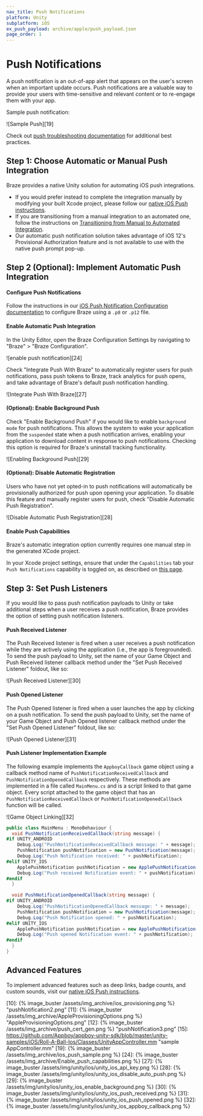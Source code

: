 ```yaml
---
nav_title: Push Notifications
platform: Unity
subplatform: iOS
ex_push_payload: archive/apple/push_payload.json
page_order: 1
---
```

# Push Notifications

A push notification is an out-of-app alert that appears on the user's screen when an important update occurs. Push notifications are a valuable way to provide your users with time-sensitive and relevant content or to re-engage them with your app.

Sample push notification:

![Sample Push][19]

Check out [push troubleshooting documentation]({{site.baseurl}}/developer_guide/platform_integration_guides/ios/push_notifications/troubleshooting/) for additional best practices.

## Step 1: Choose Automatic or Manual Push Integration

Braze provides a native Unity solution for automating iOS push integrations.

- If you would prefer instead to complete the integration manually by modifying your built Xcode project, please follow our [native iOS Push instructions][8].
- If you are transitioning from a manual integration to an automated one, follow the instructions on [Transitioning from Manual to Automated Integration][2].
- Our automatic push notification solution takes advantage of iOS 12's Provisional Authorization feature and is not available to use with the native push prompt pop-up.

## Step 2 (Optional): Implement Automatic Push Integration

#### Configure Push Notifications

Follow the instructions in our [iOS Push Notification Configuration documentation][8] to configure Braze using a `.p8` or `.p12` file.

#### Enable Automatic Push Integration

In the Unity Editor, open the Braze Configuration Settings by navigating to "Braze" > "Braze Configuration".

![enable push notification][24]

Check "Integrate Push With Braze" to automatically register users for push notifications, pass push tokens to Braze, track analytics for push opens, and take advantage of Braze's default push notification handling.

![Integrate Push With Braze][27]

#### (Optional): Enable Background Push

Check "Enable Background Push" if you would like to enable `background mode` for push notifications. This allows the system to wake your application from the `suspended` state when a push notification arrives, enabling your application to download content in response to push notifications. Checking this option is required for Braze's uninstall tracking functionality.

![Enabling Background Push][29]

#### (Optional): Disable Automatic Registration

Users who have not yet opted-in to push notifications will automatically be provisionally authorized for push upon opening your application. To disable this feature and manually register users for push, check "Disable Automatic Push Registration".

![Disable Automatic Push Registration][28]

#### Enable Push Capabilities

Braze's automatic integration option currently requires one manual step in the generated XCode project.

In your Xcode project settings, ensure that under the `Capabilities` tab your `Push Notifications` capability is toggled on, as described on [this page](https://developer.apple.com/documentation/xcode/adding_capabilities_to_your_app).


## Step 3: Set Push Listeners

If you would like to pass push notification payloads to Unity or take additional steps when a user receives a push notification, Braze provides the option of setting push notification listeners.

#### Push Received Listener

The Push Received listener is fired when a user receives a push notification while they are actively using the application (i.e., the app is foregrounded). To send the push payload to Unity, set the name of your Game Object and Push Received listener callback method under the "Set Push Received Listener" foldout, like so:

![Push Received Listener][30]

#### Push Opened Listener

The Push Opened listener is fired when a user launches the app by clicking on a push notification. To send the push payload to Unity, set the name of your Game Object and Push Opened listener callback method under the "Set Push Opened Listener" foldout, like so:

![Push Opened Listener][31]

#### Push Listener Implementation Example

The following example implements the `AppboyCallback` game object using a callback method name of `PushNotificationReceivedCallback` and `PushNotificationOpenedCallback` respectively. These methods are implemented in a file called `MainMenu.cs` and is a script linked to that game object. Every script attached to the game object that has an `PushNotificationReceivedCallback` or `PushNotificationOpenedCallback` function will be called.

![Game Object Linking][32]

```csharp
public class MainMenu : MonoBehaviour {
  void PushNotificationReceivedCallback(string message) {
#if UNITY_ANDROID
    Debug.Log("PushNotificationReceivedCallback message: " + message);
    PushNotification pushNotification = new PushNotification(message);
    Debug.Log("Push Notification received: " + pushNotification);   
#elif UNITY_IOS
    ApplePushNotification pushNotification = new ApplePushNotification(message);
    Debug.Log("Push received Notification event: " + pushNotification);   
#endif  
  }

  void PushNotificationOpenedCallback(string message) {
#if UNITY_ANDROID
    Debug.Log("PushNotificationOpenedCallback message: " + message);
    PushNotification pushNotification = new PushNotification(message);
    Debug.Log("Push Notification opened: " + pushNotification);  
#elif UNITY_IOS
    ApplePushNotification pushNotification = new ApplePushNotification(message);
    Debug.Log("Push opened Notification event: " + pushNotification);   
#endif  
  }
}
```

## Advanced Features

To implement advanced features such as deep links, badge counts, and custom sounds, visit our [native iOS Push instructions][8].

[1]: #manual-push-integration
[2]: {{site.baseurl}}/developer_guide/platform_integration_guides/unity/ios/sdk_integration/#transitioning-from-manual-to-automated-integration
[8]: {{site.baseurl}}/developer_guide/platform_integration_guides/ios/push_notifications/integration/
[9]: https://developer.apple.com/ios/manage/overview/index.action "iOS Provisioning Portal"
[10]: {% image_buster /assets/img_archive/ios_provisioning.png %} "pushNotification2.png"
[11]: {% image_buster /assets/img_archive/AppleProvisioningOptions.png %} "AppleProvisioningOptions.png"
[12]: {% image_buster /assets/img_archive/push_cert_gen.png %} "pushNotification3.png"
[15]: https://github.com/Appboy/appboy-unity-sdk/blob/master/unity-samples/iOS/Roll-A-Ball-Ios/Classes/UnityAppController.mm "sample AppController.mm"
[19]: {% image_buster /assets/img_archive/ios_push_sample.png %}
[24]: {% image_buster /assets/img_archive/Enable_push_capabilities.png %}
[27]: {% image_buster /assets/img/unity/ios/unity_ios_api_key.png %}
[28]: {% image_buster /assets/img/unity/ios/unity_ios_disable_auto_push.png %}
[29]: {% image_buster /assets/img/unity/ios/unity_ios_enable_background.png %}
[30]: {% image_buster /assets/img/unity/ios/unity_ios_push_received.png %}
[31]: {% image_buster /assets/img/unity/ios/unity_ios_push_opened.png %}
[32]: {% image_buster /assets/img/unity/ios/unity_ios_appboy_callback.png %}
